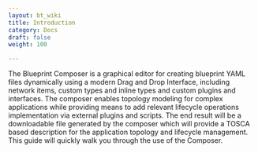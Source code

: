 ```yaml
---
layout: bt_wiki
title: Introduction
category: Docs
draft: false
weight: 100

---
```


The Blueprint Composer is a graphical editor for creating blueprint YAML files dynamically using
a modern Drag and Drop Interface, including network items, custom types and inline types and
custom plugins and interfaces. The composer enables topology modeling for complex
applications while providing means to add relevant lifecycle operations implementation via
external plugins and scripts. The end result will be a downloadable file generated by the
composer which will provide a TOSCA based description for the application topology and
lifecycle management.
This guide will quickly walk you through the use of the Composer.
